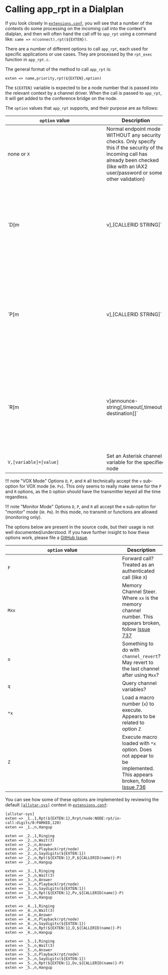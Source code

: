 # Calling app_rpt in a Dialplan
If you look closely in [`extensions.conf`](../config/extensions_conf.md), you will see that a number of the contexts do some processing on the incoming call into the context's dialplan, and then will often hand the call off to `app_rpt` using a command like: `same => n(connect),rpt(${EXTEN})`.

There are a number of different options to call `app_rpt`, each used for specific applications or use cases. They are processed by the `rpt_exec` function in `app_rpt.c`.

The general format of the method to call `app_rpt` is:

```
exten => name,priority,rpt(${EXTEN},option)
```

The `${EXTEN}` variable is expected to be a node number that is passed into the relevant context by a channel driver. When the call is passed to `app_rpt`, it will get added to the conference bridge on the node.

The `option` values that `app_rpt` supports, and their purpose are as follows:

|<div style="width:300px">`option` value</div>|Description|<div style="width:250px">Example</div>|
|---------------------------------------------|-----------|-------|
none or `X`|Normal endpoint mode WITHOUT any security checks. Only specify this if the security of the incoming call has already been checked (like with an IAX2 user/password or some other validation)|`exten => ${NODE},1,rpt(${EXTEN},X)`
`D[m|v],[CALLERID STRING]`|Dumb Phone Control mode. This allows a regular phone user to have full control and audio access to the radio system. In this mode, the PTT is activated for the entire length of the call. For the user to have DTMF control (not generally recommended in this mode), the `[dphone_functions]` context must be defined for the node in [`rpt.conf`](../config/rpt_conf.md). Otherwise, no DTMF control will be available to the phone user|`exten => _4.,n,Rpt(${EXTEN:1},D,${CALLERID(name)}-P)`
`P[m|v],[CALLERID STRING]`|Phone Control mode. This allows a regular phone user to have full control and audio access to the radio system. For the user to have DTMF control, the [`[phone_functions]`](../config/rpt_conf.md#phone-functions-stanza) context must be defined for the node in [`rpt.conf`](../config/rpt_conf.md). `[CALLERID STRING]` is a string or variable that is passed to `app_rpt`, often used to display information about the calling party in the Allmon3 dashboard. An additional function ([`cop,6`](../config/rpt_conf.md#cop-commands)) must also be enabled so that PTT control is available|`same => n,rpt(${NODE},P,${CALLSIGN}-P)`
`R[m|v]announce-string[,timeout[,timeout-destination]]`|Reverse Autopatch. Caller is put on hold, and announcement (as specified by the `announce-string`) is played on radio system. Users of the radio system can access autopatch, dial a specified code, and pick up the call. Announce-string is a `:` separated list of names of recordings/sound files, *or* `PARKED` to substitute code for un-parking, *or* `NODE` to substitute the node number (see the `[allstar-sys]` context in the default [`extensions.conf`](../config/extensions_conf.md))|`exten => _1.,1,Rpt(${EXTEN:1},Rrpt/node:NODE:rpt/in-call:digits/0:PARKED,120)`
`V,[variable]=[value]`|Set an Asterisk channel variable for the specified node|`exten => ${NODE},1,rpt(${NODE},V,foo=bar)`

!!! note "VOX Mode"
    Options `D`, `P`, and `R` all technically accept the `v` sub-option for VOX mode (ie. `Pv`). This only seems to really make sense for the `P` and `R` options, as the `D` option should have the transmitter keyed all the time regardless.

!!! note "Monitor Mode"
    Options `D`, `P`, and `R` all accept the `m` sub-option for "monitor" mode (ie. `Pm`). In this mode, no transmit or functions are allowed (monitoring only).

The options below are present in the source code, but their usage is not well documented/understood. If you have further insight to how these options work, please file a [GitHub Issue](https://github.com/AllStarLink/ASL3-Manual/issues).

|<div style="width:350px">`option` value</div>|Description|
--------------|-----------
`F`|Forward call? Treated as an authenticated call (like `X`)
`Mxx`|Memory Channel Steer.  Where `xx` is the memory channel number. This appears broken, follow [Issue 737](https://github.com/AllStarLink/app_rpt/issues/737)
`o`|Something to do with `channel_revert`? May revert to the last channel after using `Mxx`?
`q`|Query channel variables?
`*x`|Load a macro number (`x`) to execute. Appears to be related to option `Z`
`Z`|Execute macro loaded with `*x` option. Does not appear to be implemented. This appears broken, follow [Issue 736](https://github.com/AllStarLink/app_rpt/issues/736)

You can see how some of these options are implemented by reviewing the default [`[allstar-sys]`](../config/extensions_conf.md#allstar-sys-stanza) context in [`extensions.conf`](../config/extensions_conf.md):

```
[allstar-sys]
exten => _1.,1,Rpt(${EXTEN:1},Rrpt/node:NODE:rpt/in-call:digits/0:PARKED,120)
exten => _1.,n,Hangup

exten => _2.,1,Ringing
exten => _2.,n,Wait(3)
exten => _2.,n,Answer
exten => _2.,n,Playback(rpt/node)
exten => _2.,n,Saydigits(${EXTEN:1})
exten => _2.,n,Rpt(${EXTEN:1},P,${CALLERID(name)}-P)
exten => _2.,n,Hangup

exten => _3.,1,Ringing
exten => _3.,n,Wait(3)
exten => _3.,n,Answer
exten => _3.,n,Playback(rpt/node)
exten => _3.,n,Saydigits(${EXTEN:1})
exten => _3.,n,Rpt(${EXTEN:1},Pv,${CALLERID(name)}-P)
exten => _3.,n,Hangup

exten => _4.,1,Ringing
exten => _4.,n,Wait(3)
exten => _4.,n,Answer
exten => _4.,n,Playback(rpt/node)
exten => _4.,n,Saydigits(${EXTEN:1})
exten => _4.,n,Rpt(${EXTEN:1},D,${CALLERID(name)}-P)
exten => _4.,n,Hangup

exten => _5.,1,Ringing
exten => _5.,n,Wait(3)
exten => _5.,n,Answer
exten => _5.,n,Playback(rpt/node)
exten => _5.,n,Saydigits(${EXTEN:1})
exten => _5.,n,Rpt(${EXTEN:1},Dv,${CALLERID(name)}-P)
exten => _5.,n,Hangup
```